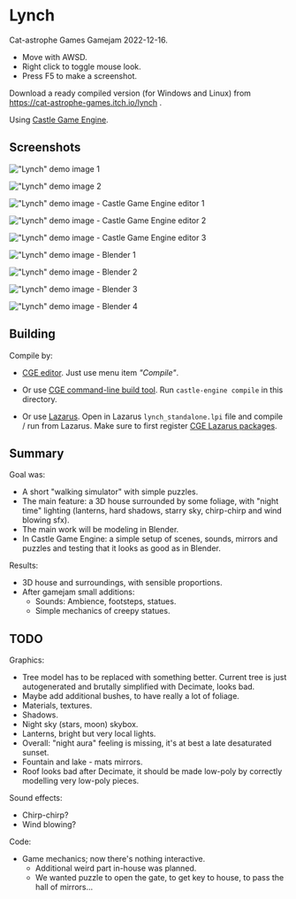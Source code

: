 # Lynch

Cat-astrophe Games Gamejam 2022-12-16.

- Move with AWSD.
- Right click to toggle mouse look.
- Press F5 to make a screenshot.

Download a ready compiled version (for Windows and Linux) from https://cat-astrophe-games.itch.io/lynch .

Using [Castle Game Engine](https://castle-engine.io/).

## Screenshots

!["Lynch" demo image 1](demo-images/lynch_screen_0.png)

!["Lynch" demo image 2](demo-images/lynch_screen_1.png)

!["Lynch" demo image - Castle Game Engine editor 1](demo-images/editor_1.png)

!["Lynch" demo image - Castle Game Engine editor 2](demo-images/editor_2.png)

!["Lynch" demo image - Castle Game Engine editor 3](demo-images/editor_3.png)

!["Lynch" demo image - Blender 1](demo-images/blender_1.png)

!["Lynch" demo image - Blender 2](demo-images/blender_2.png)

!["Lynch" demo image - Blender 3](demo-images/blender_3.png)

!["Lynch" demo image - Blender 4](demo-images/blender_4.png)


## Building

Compile by:

- [CGE editor](https://castle-engine.io/manual_editor.php). Just use menu item _"Compile"_.

- Or use [CGE command-line build tool](https://castle-engine.io/build_tool). Run `castle-engine compile` in this directory.

- Or use [Lazarus](https://www.lazarus-ide.org/). Open in Lazarus `lynch_standalone.lpi` file and compile / run from Lazarus. Make sure to first register [CGE Lazarus packages](https://castle-engine.io/documentation.php).

## Summary

Goal was:

- A short "walking simulator" with simple puzzles.
- The main feature: a 3D house surrounded by some foliage, with "night time" lighting (lanterns, hard shadows, starry sky, chirp-chirp and wind blowing sfx).
- The main work will be modeling in Blender.
- In Castle Game Engine: a simple setup of scenes, sounds, mirrors and puzzles and testing that it looks as good as in Blender.

Results:

- 3D house and surroundings, with sensible proportions.
- After gamejam small additions:
    - Sounds: Ambience, footsteps, statues.
    - Simple mechanics of creepy statues.

## TODO

Graphics:
- Tree model has to be replaced with something better. Current tree is just autogenerated and brutally simplified with Decimate, looks bad.
- Maybe add additional bushes, to have really a lot of foliage.
- Materials, textures.
- Shadows.
- Night sky (stars, moon) skybox.
- Lanterns, bright but very local lights.
- Overall: "night aura" feeling is missing, it's at best a late desaturated sunset.
- Fountain and lake - mats mirrors.
- Roof looks bad after Decimate, it should be made low-poly by correctly modelling very low-poly pieces.

Sound effects:
- Chirp-chirp?
- Wind blowing?

Code:
- Game mechanics; now there's nothing interactive.
    - Additional weird part in-house was planned.
    - We wanted puzzle to open the gate, to get key to house, to pass the hall of mirrors...
